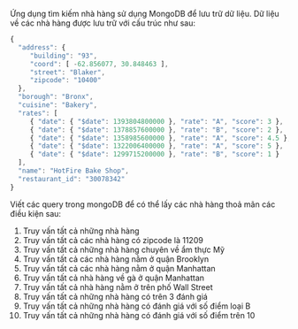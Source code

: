 Ứng dụng tìm kiếm nhà hàng sử dụng MongoDB để lưu trữ dữ liệu. Dữ liệu về các nhà hàng được lưu trữ với cấu trúc như sau:

```jsx
{
  "address": {
     "building": "93",
     "coord": [ -62.856077, 30.848463 ],
     "street": "Blaker",
     "zipcode": "10400"
  },
  "borough": "Bronx",
  "cuisine": "Bakery",
  "rates": [
     { "date": { "$date": 1393804800000 }, "rate": "A", "score": 3 },
     { "date": { "$date": 1378857600000 }, "rate": "B", "score": 2 },
     { "date": { "$date": 1358985600000 }, "rate": "A", "score": 4.5 },
     { "date": { "$date": 1322006400000 }, "rate": "A", "score": 5 },
     { "date": { "$date": 1299715200000 }, "rate": "B", "score": 1 }
  ],
  "name": "HotFire Bake Shop",
  "restaurant_id": "30078342"
}
```

Viết các query trong mongoDB để có thể lấy các nhà hàng thoả mãn các điều kiện sau:

1. Truy vấn tất cả những nhà hàng
2. Truy vấn tất cả các nhà hàng có zipcode là 11209
3. Truy vấn tất cả những nhà hàng chuyên về ẩm thực Mỹ
4. Truy vấn tất cả các nhà hàng nằm ở quận Brooklyn
5. Truy vấn tất cả các nhà hàng nằm ở quận Manhattan
6. Truy vấn tất cả nhà hàng về gà ở quận Manhattan
7. Truy vấn tất cả nhà hàng nằm ở trên phố Wall Street
8. Truy vấn tất cả những nhà hàng có trên 3 đánh giá
9. Truy vấn tất cả những nhà hàng có đánh giá với số điểm loại B
10. Truy vấn tất cả những nhà hàng có đánh giá với số điểm trên 10